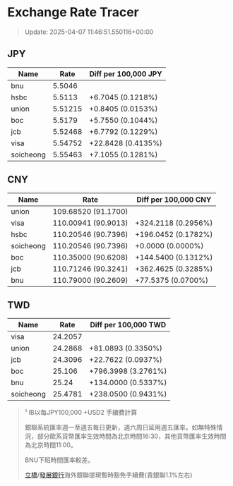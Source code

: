 # Exchange Rate Tracer

> Update: 2025-04-07 11:46:51.550116+00:00

## JPY

| Name      |    Rate | Diff per 100,000 JPY   |
|-----------|---------|------------------------|
| bnu       | 5.5046  |                        |
| hsbc      | 5.5113  | +6.7045 (0.1218%)      |
| union     | 5.51215 | +0.8405 (0.0153%)      |
| boc       | 5.5179  | +5.7550 (0.1044%)      |
| jcb       | 5.52468 | +6.7792 (0.1229%)      |
| visa      | 5.54752 | +22.8428 (0.4135%)     |
| soicheong | 5.55463 | +7.1055 (0.1281%)      |

## CNY

| Name      | Rate                | Diff per 100,000 CNY   |
|-----------|---------------------|------------------------|
| union     | 109.68520	(91.1700) |                        |
| visa      | 110.00941	(90.9013) | +324.2118 (0.2956%)    |
| hsbc      | 110.20546	(90.7396) | +196.0452 (0.1782%)    |
| soicheong | 110.20546	(90.7396) | +0.0000 (0.0000%)      |
| boc       | 110.35000	(90.6208) | +144.5400 (0.1312%)    |
| jcb       | 110.71246	(90.3241) | +362.4625 (0.3285%)    |
| bnu       | 110.79000	(90.2609) | +77.5375 (0.0700%)     |

## TWD

| Name      |    Rate | Diff per 100,000 TWD   |
|-----------|---------|------------------------|
| visa      | 24.2057 |                        |
| union     | 24.2868 | +81.0893 (0.3350%)     |
| jcb       | 24.3096 | +22.7622 (0.0937%)     |
| boc       | 25.106  | +796.3998 (3.2761%)    |
| bnu       | 25.24   | +134.0000 (0.5337%)    |
| soicheong | 25.4781 | +238.0500 (0.9431%)    |


> ¹ IB以每JPY100,000 +USD2 手續費計算
>
> 銀聯系統匯率週一至週五每日更新，週六周日延用週五匯率。如無特殊情況，部分歐系貨幣匯率生效時間為北京時間16:30，其他貨幣匯率生效時間為北京時間11:00。
>
> BNU下班時間匯率較差。
>
> [立橋](https://www.wlbank.com.mo/uploads/ueditor/file/20181211/1544536513900230.pdf)/[發展銀行](https://www.mdb.com.mo/Service_Charges_20230728.pdf)海外銀聯提現暫時豁免手續費(貴銀聯1.1%左右)

